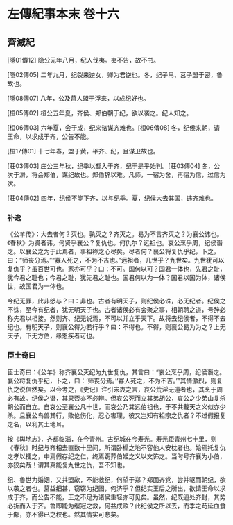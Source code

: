 # 左傳紀事本末 卷十六

## 齊滅紀

[隱01傳12] 隐公元年八月，纪人伐夷。夷不告，故不书。

[隱02傳05] 二年九月，纪裂来逆女，卿为君逆也。冬，纪子帛、莒子盟于密，鲁故也。

[隱08傳07] 八年，公及莒人盟于浮来，以成纪好也。

[桓05傳02] 桓公五年夏，齐侯、郑伯朝于纪，欲以袭之。纪人知之。

[桓06傳03] 六年夏，会于成，纪来谘谋齐难也。[桓06傳08] 冬，纪侯来朝，请王命，以求成于齐，公告不能。

[桓17傳01] 十七年春，盟于黄，平齐、纪，且谋卫故也。

[莊03傳03] 庄公三年秋，纪季以酅入于齐，纪于是乎始判。[莊03傳04] 冬，公次于滑，将会郑伯，谋纪故也。郑伯辞以难。凡师，一宿为舍，再宿为信，过信为次。

[莊04傳02] 四年，纪侯不能下齐，以与纪季。夏，纪侯大去其国，违齐难也。

### 补逸

《公羊传》：大去者何？灭也。孰灭之？齐灭之。曷为不言齐灭之？为襄公讳也。《春秋》为贤者讳。何贤乎襄公？复仇也。何仇尔？远祖也。哀公烹乎周，纪侯谮之。以襄公之为于此焉者，事祖祢之心尽矣。尽者何？襄公将复仇乎纪，卜之，曰：“师丧分焉。”“寡人死之，不为不吉也。”远祖者，几世乎？九世矣。九世犹可以复仇乎？虽百世可也。家亦可乎？曰：不可。国何以可？国君一体也，先君之耻，犹今君之耻也；今君之耻，犹先君之耻也。国君何以为一体？国君以国为体，诸侯世，故国君为一体也。

今纪无罪，此非怒与？曰：非也。古者有明天子，则纪侯必诛，必无纪者。纪侯之不诛，至今有纪者，犹无明天子也。古者诸侯必有会聚之事，相朝聘之道，号辞必称先君以相接。然则齐、纪无说焉，不可以并立乎天下。故将去纪侯者，不得不去纪也。有明天子，则襄公得为若行乎？曰：不得也。不得，则襄公曷为为之？上无天子，下无方伯，缘恩疾者可也。

### 臣士奇曰

臣士奇曰：《公羊》称齐襄公灭纪为九世复仇，其言曰：“哀公烹乎周，纪侯谮之。襄公将复仇乎纪，卜之，曰：‘师丧分焉。’‘寡人死之，不为不吉。’”其情激烈，则复仇之说信然矣。以今考之，《史记》注引宋衷之言，哀公荒淫无道者也，其烹于周必有故。纪侯之谮，其果否亦不必辨。但哀公死而立其弟胡公，哀公之少弟山复杀胡公而自立。自哀公至襄公凡十世，而哀公乃其远伯祖也，于不共戴天之义似亦少杀。且襄公鸟兽其行，败伦伤化，忍心害理，彼又岂知有祖宗之仇者？不过假报复之名，以利其土地耳。

按《舆地志》，齐都临淄，在今青州。古纪城在今寿光。寿光距青州七十里，则《春秋》时纪与齐相去直数十里间，所谓卧榻之地不容他人安枕者也。始焉托复仇之孝以攫之，中焉假存纪之仁，终焉窃葬伯姬之义以文饰之。当时号齐襄为小伯，亦狡矣哉！谓其真能复九世之仇，吾不知也。

纪、鲁世为婚姻，又共盟歃，不能救纪，何望于郑？郑固齐党，尝并驱而朝纪，欲以袭之者也。莒益细甚，窃窃为纪图，何济乎？但纪实王后之所出，欲请王命以求成于齐，而公告不能，王之不足为诸侯重轻亦可见矣。虽然，纪既逼处齐封，其势必折而入于齐。鲁即能为缨冠之救，何益成败？此纪侯之所以去，而季之苟延血食于酅，亦不得已之权也。然其情实可悲矣。
